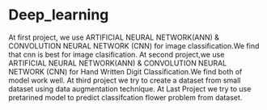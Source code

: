 # Deep_learning
At first project, we use ARTIFICIAL NEURAL NETWORK(ANN) & CONVOLUTION NEURAL NETWORK (CNN) for image classification.We find that cnn is best for image clasification.
At second project,we use ARTIFICIAL NEURAL NETWORK(ANN) & CONVOLUTION NEURAL NETWORK (CNN) for Hand Written Digit Classification.We find both of model work well.
At third project we try to create a dataset from small dataset using data augmentation technique.
At Last Project we try to use pretarined model to predict classifcation flower problem from dataset.
